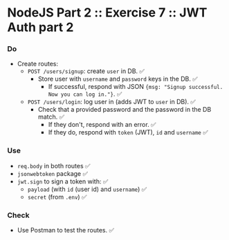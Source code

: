 # NodeJS Part 2 :: Exercise 7 :: JWT Auth part 2

### Do

- Create routes:
  - `POST /users/signup`: create `user` in DB. ✅
    - Store user with `username` and `password` keys in the DB. ✅
      - If successful, respond with JSON `{msg: "Signup successful. Now you can log in."}`. ✅
  - `POST /users/login`: log user in (adds JWT to `user` in DB). ✅
    - Check that a provided password and the password in the DB match. ✅
      - If they don't, respond with an error. ✅
      - If they do, respond with `token` (JWT), `id` and `username` ✅

### Use

- `req.body` in both routes ✅
- `jsonwebtoken` package ✅
- `jwt.sign` to sign a token with: ✅
  - `payload` (with `id` (user id) and `username`) ✅
  - `secret` (from `.env`) ✅

### Check

- Use Postman to test the routes. ✅
